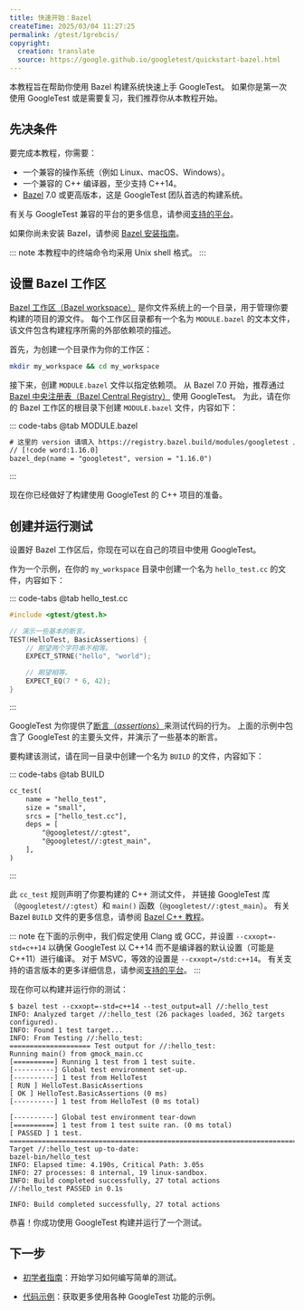 ```yaml
---
title: 快速开始：Bazel
createTime: 2025/03/04 11:27:25
permalink: /gtest/1grebcis/
copyright:
  creation: translate
  source: https://google.github.io/googletest/quickstart-bazel.html
---
```


本教程旨在帮助你使用 Bazel 构建系统快速上手 GoogleTest。
如果你是第一次使用 GoogleTest 或是需要复习，我们推荐你从本教程开始。

## 先决条件

要完成本教程，你需要：

- 一个兼容的操作系统（例如 Linux、macOS、Windows）。
- 一个兼容的 C++ 编译器，至少支持 C++14。
- [Bazel](https://bazel.build/) 7.0 或更高版本，这是 GoogleTest 团队首选的构建系统。

有关与 GoogleTest 兼容的平台的更多信息，请参阅[支持的平台](platforms.md)。

如果你尚未安装 Bazel，请参阅 [Bazel 安装指南](https://bazel.build/install)。

::: note
本教程中的终端命令均采用 Unix shell 格式。
:::

## 设置 Bazel 工作区

[Bazel 工作区（Bazel workspace）](https://docs.bazel.build/versions/main/build-ref.html#workspace)
是你文件系统上的一个目录，用于管理你要构建的项目的源文件。
每个工作区目录都有一个名为 `MODULE.bazel` 的文本文件，该文件包含构建程序所需的外部依赖项的描述。

首先，为创建一个目录作为你的工作区：

```bash
mkdir my_workspace && cd my_workspace
```

接下来，创建 `MODULE.bazel` 文件以指定依赖项。
从 Bazel 7.0 开始，推荐通过 [Bazel 中央注册表（Bazel Central Registry）](https://registry.bazel.build/modules/googletest) 使用 GoogleTest。
为此，请在你的 Bazel 工作区的根目录下创建 `MODULE.bazel` 文件，内容如下：

::: code-tabs
@tab MODULE.bazel

```txt
# 这里的 version 请填入 https://registry.bazel.build/modules/googletest 上可用的最新版本
// [!code word:1.16.0]
bazel_dep(name = "googletest", version = "1.16.0")
```

:::

现在你已经做好了构建使用 GoogleTest 的 C++ 项目的准备。

## 创建并运行测试

设置好 Bazel 工作区后，你现在可以在自己的项目中使用 GoogleTest。

作为一个示例，在你的 `my_workspace` 目录中创建一个名为 `hello_test.cc` 的文件，内容如下：

::: code-tabs
@tab hello_test.cc

```cpp
#include <gtest/gtest.h>

// 演示一些基本的断言。
TEST(HelloTest, BasicAssertions) {
    // 期望两个字符串不相等。
    EXPECT_STRNE("hello", "world");

    // 期望相等。
    EXPECT_EQ(7 * 6, 42);
}
```

:::

GoogleTest 为你提供了[断言（_assertions_）](primer.md#assertions)来测试代码的行为。
上面的示例中包含了 GoogleTest 的主要头文件，并演示了一些基本的断言。

要构建该测试，请在同一目录中创建一个名为 `BUILD` 的文件，内容如下：

::: code-tabs
@tab BUILD

```txt
cc_test(
    name = "hello_test",
    size = "small",
    srcs = ["hello_test.cc"],
    deps = [
        "@googletest//:gtest",
        "@googletest//:gtest_main",
    ],
)
```

:::

此 `cc_test` 规则声明了你要构建的 C++ 测试文件，
并链接 GoogleTest 库（`@googletest//:gtest`）和 `main()` 函数（`@googletest//:gtest_main`）。
有关 Bazel `BUILD` 文件的更多信息，请参阅 [Bazel C++ 教程](https://docs.bazel.build/versions/main/tutorial/cpp.html)。

::: note
在下面的示例中，我们假定使用 Clang 或 GCC，并设置 `--cxxopt=-std=c++14` 以确保 GoogleTest 以 C++14 而不是编译器的默认设置（可能是 C++11）进行编译。
对于 MSVC，等效的设置是 `--cxxopt=/std:c++14`。
有关支持的语言版本的更多详细信息，请参阅[支持的平台](platforms.md)。
:::

现在你可以构建并运行你的测试：

```ansi{1}
$ bazel test --cxxopt=-std=c++14 --test_output=all //:hello_test
INFO: Analyzed target //:hello_test (26 packages loaded, 362 targets configured).
INFO: Found 1 test target...
INFO: From Testing //:hello_test:
==================== Test output for //:hello_test:
Running main() from gmock_main.cc
[==========] Running 1 test from 1 test suite.
[----------] Global test environment set-up.
[----------] 1 test from HelloTest
[ RUN ] HelloTest.BasicAssertions
[ OK ] HelloTest.BasicAssertions (0 ms)
[----------] 1 test from HelloTest (0 ms total)

[----------] Global test environment tear-down
[==========] 1 test from 1 test suite ran. (0 ms total)
[ PASSED ] 1 test.
================================================================================
Target //:hello_test up-to-date:
bazel-bin/hello_test
INFO: Elapsed time: 4.190s, Critical Path: 3.05s
INFO: 27 processes: 8 internal, 19 linux-sandbox.
INFO: Build completed successfully, 27 total actions
//:hello_test PASSED in 0.1s

INFO: Build completed successfully, 27 total actions
```

恭喜！你成功使用 GoogleTest 构建并运行了一个测试。

## 下一步

- [初学者指南](primer.md)：开始学习如何编写简单的测试。

- [代码示例](<!-- TODO:samples.md -->)：获取更多使用各种 GoogleTest 功能的示例。
